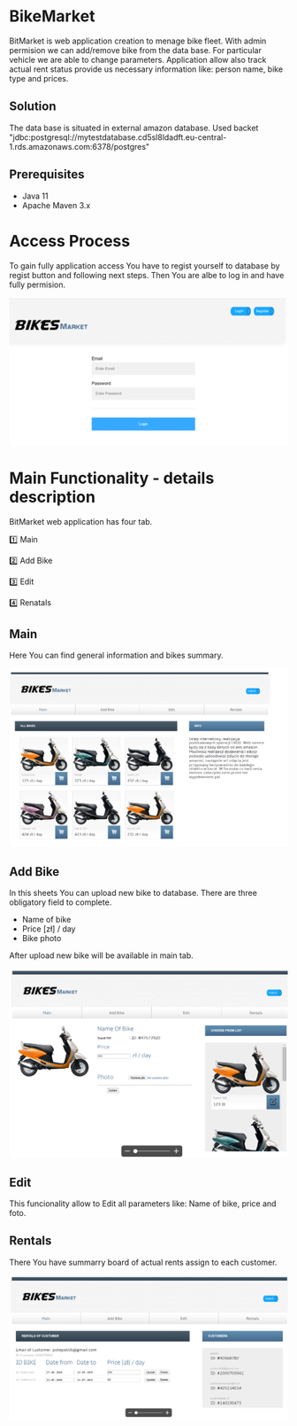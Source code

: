 # BikeMarket

   BitMarket is web application creation to menage bike fleet. With admin permision we can add/remove bike from the data base.
For particular vehicle we are able to change parameters. Application allow also track actual rent status provide us necessary information like: person name, bike type and prices.


## Solution

The data base is situated in external amazon database.
Used backet "jdbc:postgresql://mytestdatabase.cd5sl8ldadft.eu-central-1.rds.amazonaws.com:6378/postgres"

## Prerequisites
  
-  Java 11  
 - Apache Maven 3.x

# Access Process

To gain fully application access You have to regist yourself to database by regist button and following next steps.
Then You are albe to log in and have fully permision. 

![alt text1](https://raw.githubusercontent.com/potepa606/BikeMarket/master/src/main/resources/static/images/Readme_Login.PNG)


# Main Functionality - details description

BitMarket web application has four tab.
 
:one:  Main

:two: Add Bike

:three: Edit

:four: Renatals

## Main

Here You can find general information and bikes summary.

![alt text1](https://github.com/potepa606/BikeMarket/blob/master/src/main/resources/static/images/Readme_add.PNG)

## Add Bike

In this sheets You can upload new bike to database. 
There are three obligatory field to complete.

- Name of bike
- Price [zł] / day 
- Bike photo

After upload new bike will be available in main tab.

![alt text1](https://github.com/potepa606/BikeMarket/blob/master/src/main/resources/static/images/Readme_Rent.PNG)

## Edit

This funcionality allow to Edit all parameters like: Name of bike, price and foto. 



## Rentals

There You have summarry board of actual rents assign to each customer. 

![alt text1](https://github.com/potepa606/BikeMarket/blob/master/src/main/resources/static/images/Readme_summary.PNG)
